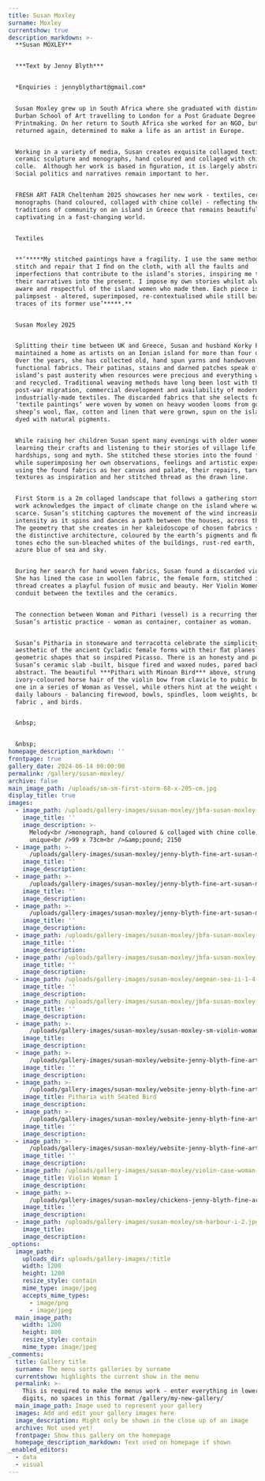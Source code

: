 ```yaml
---
title: Susan Moxley
surname: Moxley
currentshow: true
description_markdown: >-
  **Susan MOXLEY**


  ***Text by Jenny Blyth***


  *Enquiries : jennyblythart@gmail.com*


  Susan Moxley grew up in South Africa where she graduated with distinction from
  Durban School of Art travelling to London for a Post Graduate Degree in
  Printmaking. On her return to South Africa she worked for an NGO, but soon
  returned again, determined to make a life as an artist in Europe.


  Working in a variety of media, Susan creates exquisite collaged textiles,
  ceramic sculpture and monographs, hand coloured and collaged with chine
  colle.  Although her work is based in ﬁguration, it is largely abstracted.
  Social politics and narratives remain important to her.


  FRESH ART FAIR Cheltenham 2025 showcases her new work - textiles, ceramics and
  monographs (hand coloured, collaged with chine colle) - reﬂecting the changing
  traditions of community on an island in Greece that remains beautiful and
  captivating in a fast-changing world.


  Textiles


  **‘*****My stitched paintings have a fragility. I use the same methods of
  stitch and repair that I ﬁnd on the cloth, with all the faults and
  imperfections that contribute to the island’s stories, inspiring me to draw
  their narratives into the present. I impose my own stories whilst always being
  aware and respectful of the island women who made them. Each piece is a
  palimpsest - altered, superimposed, re-contextualised while still bearing
  traces of its former use’*****.**


  Susan Moxley 2025


  Splitting their time between UK and Greece, Susan and husband Korky Paul, have
  maintained a home as artists on an Ionian island for more than four decades.
  Over the years, she has collected old, hand spun yarns and handwoven
  functional fabrics. Their patinas, stains and darned patches speak of the
  island’s past austerity when resources were precious and everything was reused
  and recycled. Traditional weaving methods have long been lost with the
  post-war migration, commercial development and availability of modern
  industrially-made textiles. The discarded fabrics that she selects for her
  ‘textile paintings’ were woven by women on heavy wooden looms from goat and
  sheep’s wool, ﬂax, cotton and linen that were grown, spun on the island and
  dyed with natural pigments.


  While raising her children Susan spent many evenings with older women,
  learning their crafts and listening to their stories of village life,
  hardships, song and myth. She stitched these stories into the found fabrics
  while superimposing her own observations, feelings and artistic experiences,
  using the found fabrics as her canvas and palate, their repairs, tares and
  textures as inspiration and her stitched thread as the drawn line.


  First Storm is a 2m collaged landscape that follows a gathering storm. The
  work acknowledges the impact of climate change on the island where water is
  scarce. Susan’s stitching captures the movement of the wind increasing in
  intensity as it spins and dances a path between the houses, across the sky.
  The geometry that she creates in her kaleidoscope of chosen fabrics speaks of
  the distinctive architecture, coloured by the earth’s pigments and ﬂora. The
  tones echo the sun-bleached whites of the buildings, rust-red earth, and the
  azure blue of sea and sky.


  During her search for hand woven fabrics, Susan found a discarded violin case.
  She has lined the case in woollen fabric, the female form, stitched in red
  thread creates a playful fusion of music and beauty. Her Violin Women are a
  conduit between the textiles and the ceramics.


  The connection between Woman and Pithari (vessel) is a recurring theme across
  Susan’s artistic practice - woman as container, container as woman.


  Susan’s Pitharia in stoneware and terracotta celebrate the simplicity and
  aesthetic of the ancient Cycladic female forms with their ﬂat planes and
  geometric shapes that so inspired Picasso. There is an honesty and poise to
  Susan’s ceramic slab -built, bisque fired and waxed nudes, pared back to the
  abstract. The beautiful ***Pithari with Minoan Bird*** above, strung with
  ivory-coloured horse hair of the violin bow from clavicle to pubic bone, is
  one in a series of Woman as Vessel, while others hint at the weight of women’s
  daily labours - balancing firewood, bowls, spindles, loom weights, bolts of
  fabric , and birds.


  &nbsp;


  &nbsp;
homepage_description_markdown: ''
frontpage: true
gallery_date: 2024-06-14 00:00:00
permalink: /gallery/susan-moxley/
archive: false
main_image_path: /uploads/sm-sm-first-storm-68-x-205-cm.jpg
display_title: true
images:
  - image_path: /uploads/gallery-images/susan-moxley/jbfa-susan-moxley-melody.jpg
    image_title: ''
    image_description: >-
      Melody<br />monograph, hand coloured & collaged with chine colle,
      unique<br />99 x 73cm<br />&amp;pound; 2150
  - image_path: >-
      /uploads/gallery-images/susan-moxley/jenny-blyth-fine-art-susan-moxley-allegro-violin.jpg
    image_title: ''
    image_description:
  - image_path: >-
      /uploads/gallery-images/susan-moxley/jenny-blyth-fine-art-susan-moxley-pianola-1-mb.jpg
    image_title: ''
    image_description:
  - image_path: >-
      /uploads/gallery-images/susan-moxley/jenny-blyth-fine-art-susan-moxley-violin-women-in-blue-1.jpg
    image_title: ''
    image_description:
  - image_path: /uploads/gallery-images/susan-moxley/jbfa-susan-moxley-aegean-ii.jpg
    image_title: ''
    image_description:
  - image_path: /uploads/gallery-images/susan-moxley/jbfa-susan-moxley-hot-sea-i.jpg
    image_title: ''
    image_description:
  - image_path: /uploads/gallery-images/susan-moxley/aegean-sea-ii-1-4-mb.jpg
    image_title: ''
    image_description:
  - image_path: /uploads/gallery-images/susan-moxley/jbfa-susan-moxley-summer-storm.jpg
    image_title: ''
    image_description:
  - image_path: >-
      /uploads/gallery-images/susan-moxley/susan-moxley-sm-violin-woman-in-white-with-minoan-bird-1.jpg
    image_title:
    image_description:
  - image_path: >-
      /uploads/gallery-images/susan-moxley/website-jenny-blyth-fine-art-susan-moxley-pitharia-ii-with-minoan-bird-03.jpg
    image_title: ''
    image_description:
  - image_path: >-
      /uploads/gallery-images/susan-moxley/website-jenny-blyth-fine-art-susan-moxley-pitharia-with-minoan-bird.jpg
    image_title: Pitharia with Seated Bird
    image_description:
  - image_path: >-
      /uploads/gallery-images/susan-moxley/website-jenny-blyth-fine-art-susan-moxley-pitharia-with-sticks.jpg
    image_title: ''
    image_description:
  - image_path: >-
      /uploads/gallery-images/susan-moxley/website-jenny-blyth-fine-art-susan-moxley-pitharia-with-plates.jpg
    image_title: ''
    image_description:
  - image_path: /uploads/gallery-images/susan-moxley/violin-case-woman-i-sm.jpg
    image_title: Violin Woman I
    image_description:
  - image_path: >-
      /uploads/gallery-images/susan-moxley/chickens-jenny-blyth-fine-art-susan-moxley-when-chickens-fly.jpg
    image_title: ''
    image_description:
  - image_path: /uploads/gallery-images/susan-moxley/sm-harbour-i-2.jpg
    image_title:
    image_description:
_options:
  image_path:
    uploads_dir: uploads/gallery-images/:title
    width: 1200
    height: 1200
    resize_style: contain
    mime_type: image/jpeg
    accepts_mime_types:
      - image/png
      - image/jpeg
  main_image_path:
    width: 1200
    height: 800
    resize_style: contain
    mime_type: image/jpeg
_comments:
  title: Gallery title
  surname: The menu sorts galleries by surname
  currentshow: highlights the current show in the menu
  permalink: >-
    This is required to make the menus work - enter everything in lower case, no
    digits, no spaces in this format /gallery/my-new-gallery/
  main_image_path: Image used to represent your gallery
  images: Add and edit your gallery images here
  image_description: Might only be shown in the close up of an image
  archive: Not used yet!
  frontpage: Show this gallery on the homepage
  homepage_description_markdown: Text used on homepage if shown
_enabled_editors:
  - data
  - visual
---
```

